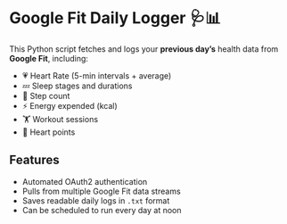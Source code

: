 # Google Fit Daily Logger 🩺📊

This Python script fetches and logs your **previous day’s** health data from **Google Fit**, including:

- 💗 Heart Rate (5-min intervals + average)
- 💤 Sleep stages and durations
- 🚶 Step count
- ⚡ Energy expended (kcal)
- 🏋️ Workout sessions
- 💓 Heart points

## Features

- Automated OAuth2 authentication
- Pulls from multiple Google Fit data streams
- Saves readable daily logs in `.txt` format
- Can be scheduled to run every day at noon
